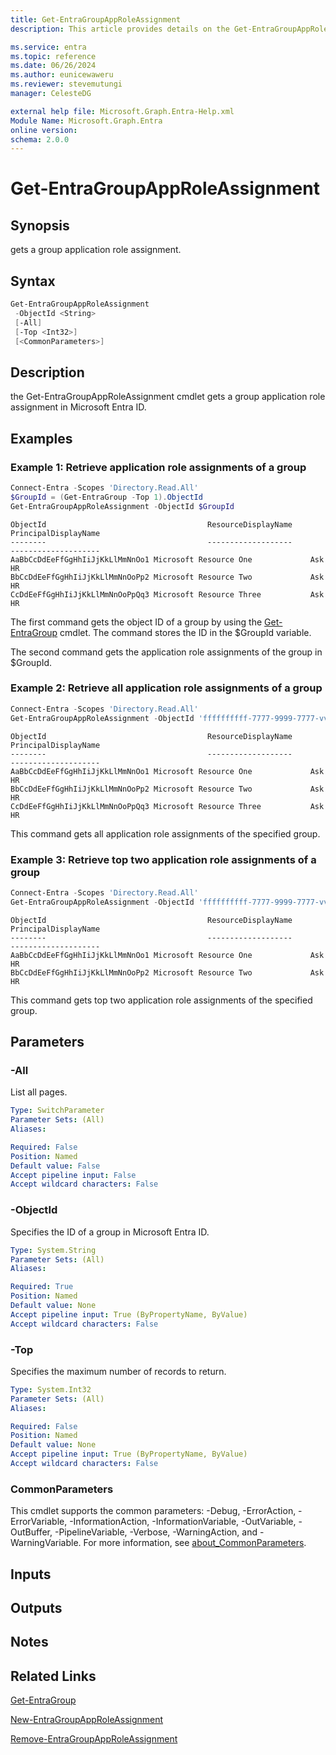 ```yaml
---
title: Get-EntraGroupAppRoleAssignment
description: This article provides details on the Get-EntraGroupAppRoleAssignment command.

ms.service: entra
ms.topic: reference
ms.date: 06/26/2024
ms.author: eunicewaweru
ms.reviewer: stevemutungi
manager: CelesteDG

external help file: Microsoft.Graph.Entra-Help.xml
Module Name: Microsoft.Graph.Entra
online version:
schema: 2.0.0
---
```


# Get-EntraGroupAppRoleAssignment

## Synopsis

gets a group application role assignment.

## Syntax

```powershell
Get-EntraGroupAppRoleAssignment 
 -ObjectId <String> 
 [-All] 
 [-Top <Int32>] 
 [<CommonParameters>]
```

## Description

the Get-EntraGroupAppRoleAssignment cmdlet gets a group application role assignment in Microsoft Entra ID.

## Examples

### Example 1: Retrieve application role assignments of a group

```powershell
Connect-Entra -Scopes 'Directory.Read.All'
$GroupId = (Get-EntraGroup -Top 1).ObjectId
Get-EntraGroupAppRoleAssignment -ObjectId $GroupId
```

```output
ObjectId                                    ResourceDisplayName                 PrincipalDisplayName
--------                                    -------------------                 --------------------
AaBbCcDdEeFfGgHhIiJjKkLlMmNnOo1 Microsoft Resource One             Ask HR
BbCcDdEeFfGgHhIiJjKkLlMmNnOoPp2 Microsoft Resource Two             Ask HR
CcDdEeFfGgHhIiJjKkLlMmNnOoPpQq3 Microsoft Resource Three           Ask HR
```

The first command gets the object ID of a group by using the [Get-EntraGroup](./Get-EntraGroup.md) cmdlet.
The command stores the ID in the $GroupId variable.

The second command gets the application role assignments of the group in $GroupId.

### Example 2: Retrieve all application role assignments of a group

```powershell
Connect-Entra -Scopes 'Directory.Read.All'
Get-EntraGroupAppRoleAssignment -ObjectId 'ffffffffff-7777-9999-7777-vvvvvvvvvvv' -All
```

```output
ObjectId                                    ResourceDisplayName                 PrincipalDisplayName
--------                                    -------------------                 --------------------
AaBbCcDdEeFfGgHhIiJjKkLlMmNnOo1 Microsoft Resource One             Ask HR
BbCcDdEeFfGgHhIiJjKkLlMmNnOoPp2 Microsoft Resource Two             Ask HR
CcDdEeFfGgHhIiJjKkLlMmNnOoPpQq3 Microsoft Resource Three           Ask HR
```

This command gets all application role assignments of the specified group.

### Example 3: Retrieve top two application role assignments of a group

```powershell
Connect-Entra -Scopes 'Directory.Read.All'
Get-EntraGroupAppRoleAssignment -ObjectId 'ffffffffff-7777-9999-7777-vvvvvvvvvvv' -Top 2
```

```output
ObjectId                                    ResourceDisplayName                 PrincipalDisplayName
--------                                    -------------------                 --------------------
AaBbCcDdEeFfGgHhIiJjKkLlMmNnOo1 Microsoft Resource One             Ask HR
BbCcDdEeFfGgHhIiJjKkLlMmNnOoPp2 Microsoft Resource Two             Ask HR
```

This command gets top two application role assignments of the specified group.

## Parameters

### -All
List all pages.

```yaml
Type: SwitchParameter
Parameter Sets: (All)
Aliases:

Required: False
Position: Named
Default value: False
Accept pipeline input: False
Accept wildcard characters: False
```

### -ObjectId

Specifies the ID of a group in Microsoft Entra ID.

```yaml
Type: System.String
Parameter Sets: (All)
Aliases:

Required: True
Position: Named
Default value: None
Accept pipeline input: True (ByPropertyName, ByValue)
Accept wildcard characters: False
```

### -Top

Specifies the maximum number of records to return.

```yaml
Type: System.Int32
Parameter Sets: (All)
Aliases:

Required: False
Position: Named
Default value: None
Accept pipeline input: True (ByPropertyName, ByValue)
Accept wildcard characters: False
```

### CommonParameters

This cmdlet supports the common parameters: -Debug, -ErrorAction, -ErrorVariable, -InformationAction, -InformationVariable, -OutVariable, -OutBuffer, -PipelineVariable, -Verbose, -WarningAction, and -WarningVariable. For more information, see [about_CommonParameters](https://go.microsoft.com/fwlink/?LinkID=113216).

## Inputs

## Outputs

## Notes

## Related Links

[Get-EntraGroup](Get-EntraGroup.md)

[New-EntraGroupAppRoleAssignment](New-EntraGroupAppRoleAssignment.md)

[Remove-EntraGroupAppRoleAssignment](Remove-EntraGroupAppRoleAssignment.md)

